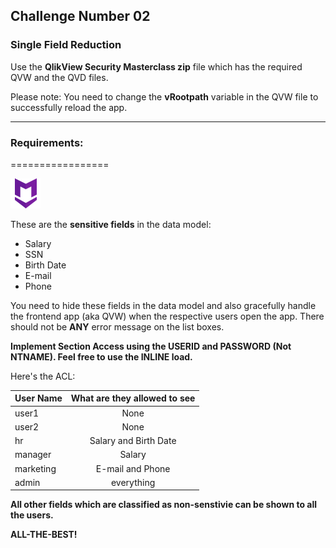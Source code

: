 
## Challenge Number 02
### Single Field Reduction

Use the **QlikView Security Masterclass zip** file which has the required QVW and the QVD files. 

Please note: You need to change the **vRootpath** variable in the QVW file to successfully reload the app.

_________________

### Requirements:
=================

![alt text](https://github.com/adam-p/markdown-here/raw/master/src/common/images/icon48.png "Logo Title Text 1")


These are the **sensitive fields** in the data model:

* Salary
* SSN
* Birth Date
* E-mail
* Phone

You need to hide these fields in the data model and also gracefully handle the frontend app (aka QVW) when the respective users open the app. There should not be **ANY** error message on the list boxes. 

**Implement Section Access using the USERID and PASSWORD (Not NTNAME). Feel free to use the INLINE load.**

Here's the ACL:

| User Name     | What are they allowed to see|
| ------------- |:-------------:| 
| user1    | None | 
| user2     | None      | 
| hr | Salary and Birth Date      | 
| manager | Salary    | 
| marketing | E-mail and Phone     | 
| admin | everything      | 

**All other fields which are classified as non-senstivie can be shown to all the users.**


**ALL-THE-BEST!**

